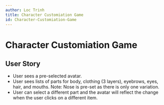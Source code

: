 ```yaml
---
author: Loc Trinh
title: Character Customiation Game
id: Character-Customiation-Game
---
```


# Character Customiation Game

## User Story
+ User sees a pre-selected avatar.
+ User sees lists of parts for body, clothing (3 layers), eyebrows, eyes, hair, and mouths. Note: Nose is pre-set as there is only one variation.
+ User can select a different part and the avatar will reflect the change when the user clicks on a different item.